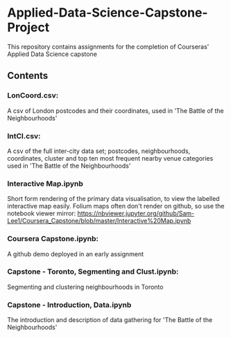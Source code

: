 # Applied-Data-Science-Capstone-Project
This repository contains assignments for the completion of Courseras' Applied Data Science capstone
## Contents
### LonCoord.csv:
A csv of London postcodes and their coordinates, used in 'The Battle of the Neighbourhoods'
### IntCl.csv:
A csv of the full inter-city data set; postcodes, neighbourhoods, coordinates, cluster and top ten most frequent nearby venue categories used in 'The Battle of the Neighbourhoods'
### Interactive Map.ipynb
Short form rendering of the primary data visualisation, to view the labelled interactive map easily. Folium maps often don't render on github, so use the notebook viewer mirror: https://nbviewer.jupyter.org/github/Sam-Lee1/Coursera_Capstone/blob/master/Interactive%20Map.ipynb
### Coursera Capstone.ipynb:
A github demo deployed in an early assignment
### Capstone - Toronto, Segmenting and Clust.ipynb:
Segmenting and clustering neighbourhoods in Toronto
### Capstone - Introduction, Data.ipynb
The introduction and description of data gathering for 'The Battle of the Neighbourhoods'
